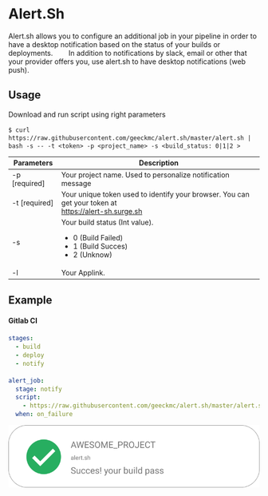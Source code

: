 # Alert.Sh

Alert.sh allows you to configure an additional job in your pipeline in order to have a desktop notification based on the status of your builds or deployments.
   
   In addition to notifications by slack, email or other that your provider offers you, use alert.sh to have desktop notifications (web push).


## Usage 

Download and run script using right parameters 

```shell
$ curl https://raw.githubusercontent.com/geeckmc/alert.sh/master/alert.sh | bash -s -- -t <token> -p <project_name> -s <build_status: 0|1|2 >
``` 

| Parameters    | Description                                                                                                        |
| ------------- | ------------------------------------------------------------------------------------------------------------------ |
| -p [required] | Your project name. Used to personalize notification message                                                        |
| -t [required] | Your unique token used to identify your browser. You can get your token at <br/> https://alert-sh.surge.sh         |
| -s            | Your build status (Int value).<ul> <li> 0 (Build Failed) </li>  <li>1 (Build Succes)  </li>  <li> 2 (Unknow) </li> |
| -l            | Your Applink.                                                                                                      |

## Example 

#### Gitlab CI

```yml
stages:
  - build
  - deploy
  - notify

alert_job:
  stage: notify
  script:
    - https://raw.githubusercontent.com/geeckmc/alert.sh/master/alert.sh | bash -s -- -t <token> -p AWESOME_PROJECT -s 0
  when: on_failure
```
![](https://raw.githubusercontent.com/geeckmc/alert.sh/master/succes_alert.png)


